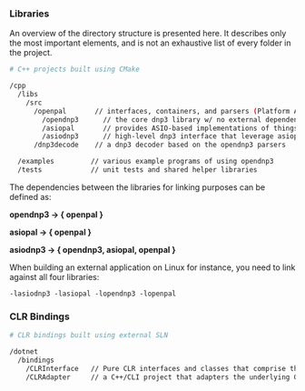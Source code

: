 ### Libraries

An overview of the directory structure is presented here. It describes only the most important elements, and is
not an exhaustive list of every folder in the project.

```sh
# C++ projects built using CMake

/cpp
  /libs
    /src
      /openpal       // interfaces, containers, and parsers (Platform Abstraction Layer)
	    /opendnp3      // the core dnp3 library w/ no external dependencies other than openpal
	    /asiopal       // provides ASIO-based implementations of things in openpal
	    /asiodnp3      // high-level dnp3 interface that leverage asiopal
      /dnp3decode    // a dnp3 decoder based on the opendnp3 parsers 

  /examples         // various example programs of using opendnp3
  /tests            // unit tests and shared helper libraries  
```

The dependencies between the libraries for linking purposes can be defined as:

**opendnp3 -> { openpal }**

**asiopal ->  { openpal }**

**asiodnp3 -> { opendnp3, asiopal, openpal }**

When building an external application on Linux for instance, you need to link against all four libraries:

```
-lasiodnp3 -lasiopal -lopendnp3 -lopenpal
```

### CLR Bindings

```sh
# CLR bindings built using external SLN

/dotnet
  /bindings
	/CLRInterface   // Pure CLR interfaces and classes that comprise the API
    /CLRAdapter		// a C++/CLI project that adapters the underlying C++ libraries to C#
```
